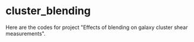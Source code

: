 # cluster_blending
Here are the codes for project "Effects of blending on galaxy cluster shear measurements".
